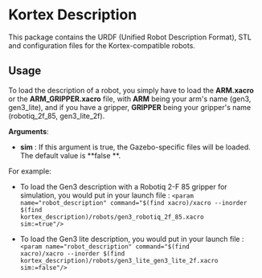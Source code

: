 <!-- 
* KINOVA (R) KORTEX (TM)
*
* Copyright (c) 2018 Kinova inc. All rights reserved.
*
* This software may be modified and distributed 
* under the terms of the BSD 3-Clause license. 
*
* Refer to the LICENSE file for details.
*
* -->

# Kortex Description
This package contains the URDF (Unified Robot Description Format), STL and configuration files for the Kortex-compatible robots.

## Usage 

To load the description of a robot, you simply have to load the **ARM.xacro** or the **ARM_GRIPPER.xacro** file, with **ARM** being your arm's name (gen3, gen3_lite), and if you have a gripper, **GRIPPER** being your gripper's name (robotiq_2f_85, gen3_lite_2f).

**Arguments**:
- **sim** : If this argument is true, the Gazebo-specific files will be loaded. The default value is **false **.

For example:

- To load the Gen3 description with a Robotiq 2-F 85 gripper for simulation, you would put in your launch file : 
<code><param name="robot_description" command="$(find xacro)/xacro --inorder $(find kortex_description)/robots/gen3_robotiq_2f_85.xacro sim:=true"\/></code>

- To load the Gen3 lite description, you would put in your launch file : 
<code><param name="robot_description" command="$(find xacro)/xacro --inorder $(find kortex_description)/robots/gen3_lite_gen3_lite_2f.xacro sim:=false"\/></code>